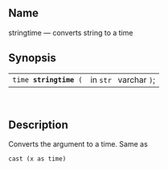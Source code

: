 <div id="fn_stringtime" class="refentry">

<div class="titlepage">

</div>

<div class="refnamediv">

## Name

stringtime — converts string to a time

</div>

<div class="refsynopsisdiv">

## Synopsis

<div id="fsyn_stringtime" class="funcsynopsis">

|                             |                        |
|-----------------------------|------------------------|
| `time `**`stringtime`**` (` | in `str ` varchar `)`; |

<div class="funcprototype-spacer">

 

</div>

</div>

</div>

<div id="desc_32" class="refsect1">

## Description

Converts the argument to a time. Same as

``` programlisting
cast (x as time)
```

</div>

</div>
